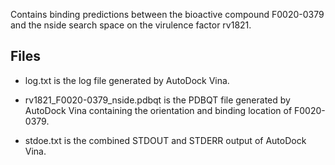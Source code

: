 Contains binding predictions between the bioactive compound F0020-0379 and the nside search space on the virulence factor rv1821.

## Files

- log.txt is the log file generated by AutoDock Vina.

- rv1821_F0020-0379_nside.pdbqt is the PDBQT file generated by AutoDock Vina containing the orientation and binding location of F0020-0379.

- stdoe.txt is the combined STDOUT and STDERR output of AutoDock Vina.

